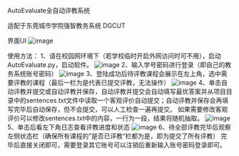 AutoEvaluate全自动评教系统

适配于东莞城市学院强智教务系统 DGCUT

界面UI
![image](https://github.com/user-attachments/assets/bddade5f-ea85-4f23-b4d4-dc10c3a98580)


使用方法：
1、请在校园网环境下（若学校临时开启外网访问时可不用），启动AutoEvaluate.py，启动软件。
![image](https://github.com/user-attachments/assets/e7c271d2-ff4d-497a-98f3-032d4ea9c56b)
2、输入学号密码进行登录（即自己的教务系统账号密码）
![image](https://github.com/user-attachments/assets/108d6fae-3569-4995-aa8a-1e9b783a724c)
3、登陆成功后待评教课程会展示在左上角，选中需要评教的课程（最后一栏为是代表已提交评教，无法操作）
![image](https://github.com/user-attachments/assets/859378ed-2ce8-4fb6-8b35-f6755e7575b7)
4、单击自动评教并提交或自动评教并保存，自动评教并提交会自动填写最优答案并从项目目录中的sentences.txt文件中读取一个客观评价自动提交；自动评教并保存会再填写完毕后自动保存，但不会提交，可以人工检查一遍再提交。
如果需要修改客观评价可以修改sentences.txt中的内容，一行为一段，结果将随机抽取。
![image](https://github.com/user-attachments/assets/d17e30d6-d174-49da-8220-8aedce9d2908)
5、单击后看左下角日志查看评教进度和状态
![image](https://github.com/user-attachments/assets/7ce88154-9f73-4183-aa82-a06b3e9884d2)
6、待全部评教完毕后观察左侧状态栏（确保所有课程的”是否已评教“栏都为是，即为提交了所有评教）
完毕后直接关闭即可，需要登录其它账号可以注销后重新输入账号密码登录即可。

